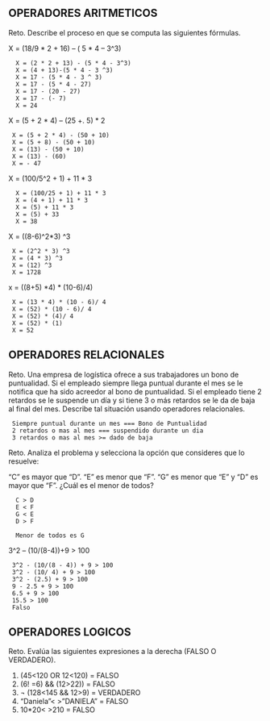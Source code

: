 ## OPERADORES ARITMETICOS
Reto. Describe el proceso en que se computa las siguientes fórmulas.

X = (18/9 * 2 + 16) – ( 5 * 4 – 3^3)

      X = (2 * 2 + 13) - (5 * 4 - 3^3)
      X = (4 + 13)-(5 * 4 - 3 ^3)
      X = 17 - (5 * 4 - 3 ^ 3)
      X = 17 - (5 * 4 - 27)
      X = 17 - (20 - 27)
      X = 17 - (- 7)
      X = 24

X = (5 + 2 * 4) – (25 +. 5) * 2

     X = (5 + 2 * 4) - (50 + 10)
     X = (5 + 8) - (50 + 10)
     X = (13) - (50 + 10)
     X = (13) - (60)
     X = - 47

X = (100/5^2 + 1) + 11 * 3

      X = (100/25 + 1) + 11 * 3
      X = (4 + 1) + 11 * 3
      X = (5) + 11 * 3
      X = (5) + 33
      X = 38

X = ((8-6)^2*3) ^3

     X = (2^2 * 3) ^3
     X = (4 * 3) ^3
     X = (12) ^3
     X = 1728

x = ((8+5) *4) * (10-6)/4) 

     X = (13 * 4) * (10 - 6)/ 4
     X = (52) * (10 - 6)/ 4
     X = (52) * (4)/ 4
     X = (52) * (1)
     X = 52

## OPERADORES RELACIONALES
Reto. Una empresa de logística ofrece a sus trabajadores un bono de
puntualidad. Si el empleado siempre llega puntual durante el mes se le
notifica que ha sido acreedor al bono de puntualidad. Si el empleado tiene
2 retardos se le suspende un día y si tiene 3 o más retardos se le da de
baja al final del mes. Describe tal situación usando operadores
relacionales.

     Siempre puntual durante un mes === Bono de Puntualidad
     2 retardos o mas al mes === suspendido durante un dia
     3 retardos o mas al mes >= dado de baja

Reto. Analiza el problema y selecciona la opción que consideres que lo
resuelve:

“C” es mayor que “D”. “E” es menor que “F”. “G” es menor que “E” y “D” es
mayor que “F”. ¿Cuál es el menor de todos?

      C > D
      E < F
      G < E
      D > F
      
      Menor de todos es G

3^2 – (10/(8-4))+9 > 100 

     3^2 - (10/(8 - 4)) + 9 > 100
     3^2 - (10/ 4) + 9 > 100
     3^2 - (2.5) + 9 > 100
     9 - 2.5 + 9 > 100
     6.5 + 9 > 100
     15.5 > 100
     Falso

## OPERADORES LOGICOS
Reto. Evalúa las siguientes expresiones a la derecha (FALSO O VERDADERO).
1) (45<120 OR 12<120) = FALSO
2) (6! =6) && (12>22)) = FALSO
3) ¬ (128<145 && 12>9) = VERDADERO
4) “Daniela”< >”DANIELA” = FALSO
5) 10*20< >210 = FALSO
